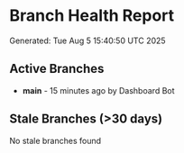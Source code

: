 # Branch Health Report
Generated: Tue Aug  5 15:40:50 UTC 2025

## Active Branches
- **main** - 15 minutes ago by Dashboard Bot

## Stale Branches (>30 days)
No stale branches found
